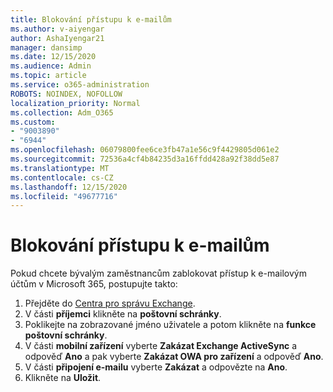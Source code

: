 ```yaml
---
title: Blokování přístupu k e-mailům
ms.author: v-aiyengar
author: AshaIyengar21
manager: dansimp
ms.date: 12/15/2020
ms.audience: Admin
ms.topic: article
ms.service: o365-administration
ROBOTS: NOINDEX, NOFOLLOW
localization_priority: Normal
ms.collection: Adm_O365
ms.custom:
- "9003890"
- "6944"
ms.openlocfilehash: 06079800fee6ce3fb47a1e56c9f4429805d061e2
ms.sourcegitcommit: 72536a4cf4b84235d3a16ffdd428a92f38dd5e87
ms.translationtype: MT
ms.contentlocale: cs-CZ
ms.lasthandoff: 12/15/2020
ms.locfileid: "49677716"
---
```

# <a name="block-access-to-email"></a>Blokování přístupu k e-mailům

Pokud chcete bývalým zaměstnancům zablokovat přístup k e-mailovým účtům v Microsoft 365, postupujte takto:

1. Přejděte do [Centra pro správu Exchange](https://go.microsoft.com/fwlink/?linkid=2138629).
1. V části **příjemci** klikněte na **poštovní schránky**.
1. Poklikejte na zobrazované jméno uživatele a potom klikněte na **funkce poštovní schránky**.
1. V části **mobilní zařízení** vyberte **Zakázat Exchange ActiveSync** a odpověď **Ano** a pak vyberte **Zakázat OWA pro zařízení** a odpověď **Ano**.
1. V části **připojení e-mailu** vyberte **Zakázat** a odpovězte na **Ano**.
1. Klikněte na **Uložit**.

